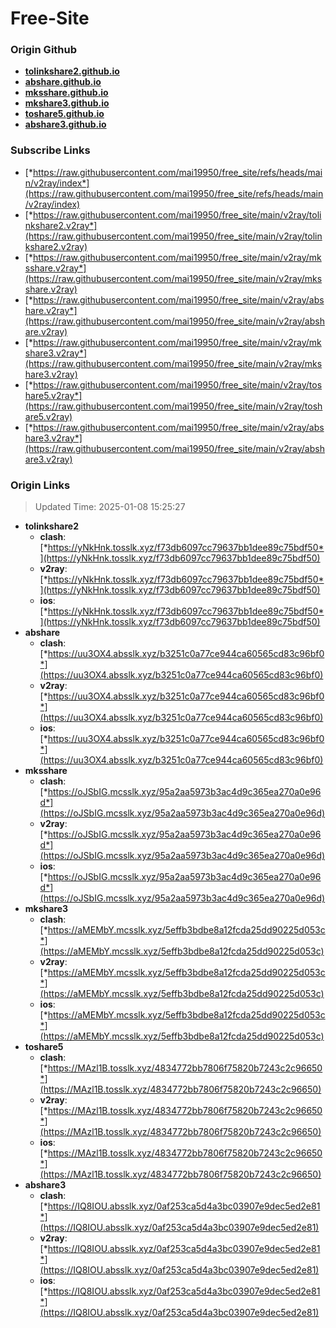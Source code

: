 # Free-Site

### Origin Github

- [**tolinkshare2.github.io**](https://github.com/tolinkshare2/tolinkshare2.github.io)
- [**abshare.github.io**](https://github.com/abshare/abshare.github.io)
- [**mksshare.github.io**](https://github.com/mksshare/mksshare.github.io)
- [**mkshare3.github.io**](https://github.com/mkshare3/mkshare3.github.io)
- [**toshare5.github.io**](https://github.com/toshare5/toshare5.github.io)
- [**abshare3.github.io**](https://github.com/abshare3/abshare3.github.io)

### Subscribe Links

- [*https://raw.githubusercontent.com/mai19950/free_site/refs/heads/main/v2ray/index*](https://raw.githubusercontent.com/mai19950/free_site/refs/heads/main/v2ray/index)
- [*https://raw.githubusercontent.com/mai19950/free_site/main/v2ray/tolinkshare2.v2ray*](https://raw.githubusercontent.com/mai19950/free_site/main/v2ray/tolinkshare2.v2ray)
- [*https://raw.githubusercontent.com/mai19950/free_site/main/v2ray/mksshare.v2ray*](https://raw.githubusercontent.com/mai19950/free_site/main/v2ray/mksshare.v2ray)
- [*https://raw.githubusercontent.com/mai19950/free_site/main/v2ray/abshare.v2ray*](https://raw.githubusercontent.com/mai19950/free_site/main/v2ray/abshare.v2ray)
- [*https://raw.githubusercontent.com/mai19950/free_site/main/v2ray/mkshare3.v2ray*](https://raw.githubusercontent.com/mai19950/free_site/main/v2ray/mkshare3.v2ray)
- [*https://raw.githubusercontent.com/mai19950/free_site/main/v2ray/toshare5.v2ray*](https://raw.githubusercontent.com/mai19950/free_site/main/v2ray/toshare5.v2ray)
- [*https://raw.githubusercontent.com/mai19950/free_site/main/v2ray/abshare3.v2ray*](https://raw.githubusercontent.com/mai19950/free_site/main/v2ray/abshare3.v2ray)

### Origin Links

> Updated Time: 2025-01-08 15:25:27

- **tolinkshare2**
  - **clash**: [*https://yNkHnk.tosslk.xyz/f73db6097cc79637bb1dee89c75bdf50*](https://yNkHnk.tosslk.xyz/f73db6097cc79637bb1dee89c75bdf50)
  - **v2ray**: [*https://yNkHnk.tosslk.xyz/f73db6097cc79637bb1dee89c75bdf50*](https://yNkHnk.tosslk.xyz/f73db6097cc79637bb1dee89c75bdf50)
  - **ios**: [*https://yNkHnk.tosslk.xyz/f73db6097cc79637bb1dee89c75bdf50*](https://yNkHnk.tosslk.xyz/f73db6097cc79637bb1dee89c75bdf50)
- **abshare**
  - **clash**: [*https://uu3OX4.absslk.xyz/b3251c0a77ce944ca60565cd83c96bf0*](https://uu3OX4.absslk.xyz/b3251c0a77ce944ca60565cd83c96bf0)
  - **v2ray**: [*https://uu3OX4.absslk.xyz/b3251c0a77ce944ca60565cd83c96bf0*](https://uu3OX4.absslk.xyz/b3251c0a77ce944ca60565cd83c96bf0)
  - **ios**: [*https://uu3OX4.absslk.xyz/b3251c0a77ce944ca60565cd83c96bf0*](https://uu3OX4.absslk.xyz/b3251c0a77ce944ca60565cd83c96bf0)
- **mksshare**
  - **clash**: [*https://oJSbIG.mcsslk.xyz/95a2aa5973b3ac4d9c365ea270a0e96d*](https://oJSbIG.mcsslk.xyz/95a2aa5973b3ac4d9c365ea270a0e96d)
  - **v2ray**: [*https://oJSbIG.mcsslk.xyz/95a2aa5973b3ac4d9c365ea270a0e96d*](https://oJSbIG.mcsslk.xyz/95a2aa5973b3ac4d9c365ea270a0e96d)
  - **ios**: [*https://oJSbIG.mcsslk.xyz/95a2aa5973b3ac4d9c365ea270a0e96d*](https://oJSbIG.mcsslk.xyz/95a2aa5973b3ac4d9c365ea270a0e96d)
- **mkshare3**
  - **clash**: [*https://aMEMbY.mcsslk.xyz/5effb3bdbe8a12fcda25dd90225d053c*](https://aMEMbY.mcsslk.xyz/5effb3bdbe8a12fcda25dd90225d053c)
  - **v2ray**: [*https://aMEMbY.mcsslk.xyz/5effb3bdbe8a12fcda25dd90225d053c*](https://aMEMbY.mcsslk.xyz/5effb3bdbe8a12fcda25dd90225d053c)
  - **ios**: [*https://aMEMbY.mcsslk.xyz/5effb3bdbe8a12fcda25dd90225d053c*](https://aMEMbY.mcsslk.xyz/5effb3bdbe8a12fcda25dd90225d053c)
- **toshare5**
  - **clash**: [*https://MAzl1B.tosslk.xyz/4834772bb7806f75820b7243c2c96650*](https://MAzl1B.tosslk.xyz/4834772bb7806f75820b7243c2c96650)
  - **v2ray**: [*https://MAzl1B.tosslk.xyz/4834772bb7806f75820b7243c2c96650*](https://MAzl1B.tosslk.xyz/4834772bb7806f75820b7243c2c96650)
  - **ios**: [*https://MAzl1B.tosslk.xyz/4834772bb7806f75820b7243c2c96650*](https://MAzl1B.tosslk.xyz/4834772bb7806f75820b7243c2c96650)
- **abshare3**
  - **clash**: [*https://IQ8IOU.absslk.xyz/0af253ca5d4a3bc03907e9dec5ed2e81*](https://IQ8IOU.absslk.xyz/0af253ca5d4a3bc03907e9dec5ed2e81)
  - **v2ray**: [*https://IQ8IOU.absslk.xyz/0af253ca5d4a3bc03907e9dec5ed2e81*](https://IQ8IOU.absslk.xyz/0af253ca5d4a3bc03907e9dec5ed2e81)
  - **ios**: [*https://IQ8IOU.absslk.xyz/0af253ca5d4a3bc03907e9dec5ed2e81*](https://IQ8IOU.absslk.xyz/0af253ca5d4a3bc03907e9dec5ed2e81)
